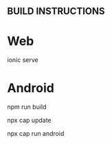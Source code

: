 ## BUILD INSTRUCTIONS

# Web
ionic serve

# Android
npm run build

npx cap update

npx cap run android